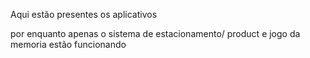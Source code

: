 Aqui estão presentes os aplicativos 

por enquanto apenas o sistema de estacionamento/ product e jogo da memoria estão funcionando
